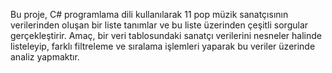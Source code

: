 Bu proje, C# programlama dili kullanılarak 11 pop müzik sanatçısının verilerinden oluşan bir liste tanımlar ve bu liste üzerinden çeşitli sorgular gerçekleştirir. Amaç, bir veri tablosundaki sanatçı verilerini nesneler halinde listeleyip, farklı filtreleme ve sıralama işlemleri yaparak bu veriler üzerinde analiz yapmaktır.
